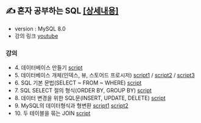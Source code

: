 ## ✍ 혼자 공부하는 SQL [[상세내용]](https://github.com/kbjung/SQL/tree/main/MySQL)
+ version : MySQL 8.0
+ 강의 링크 [youtube](https://youtube.com/playlist?list=PLVsNizTWUw7GCfy5RH27cQL5MeKYnl8Pm)

### 강의
+ 4\. 데이터베이스 만들기 [script](https://github.com/kbjung/SQL/blob/main/MySQL/ch04_make_database.sql)
+ 5\. 데이터베이스 개체(인덱스, 뷰, 스토어드 프로시저) [script1](https://github.com/kbjung/SQL/blob/main/MySQL/ch05_database_entity01.sql) / [script2](https://github.com/kbjung/SQL/blob/main/MySQL/ch05_database_entity02.sql) / [script3](https://github.com/kbjung/SQL/blob/main/MySQL/ch05_database_entity03.sql)
+ 6\. SQL 기본 문법(SELECT ~ FROM ~ WHERE) [script](https://github.com/kbjung/SQL/blob/main/MySQL/ch06.sql)
+ 7\. SQL SELECT 절의 형식(ORDER BY, GROUP BY) [script](https://github.com/kbjung/SQL/blob/main/MySQL/ch07.sql)
+ 8\. 데이터 변경을 위한 SQL문(INSERT, UPDATE, DELETE) [script](https://github.com/kbjung/SQL/blob/main/MySQL/ch08.sql)
+ 9\. MySQL의 데이터형식과 형변환 [script1](https://github.com/kbjung/SQL/blob/main/MySQL/ch09_01.sql) [script2](https://github.com/kbjung/SQL/blob/main/MySQL/ch09_02.sql)
+ 10\. 두 테이블을 묶는 JOIN [script](https://github.com/kbjung/SQL/blob/main/MySQL/ch10.sql)
